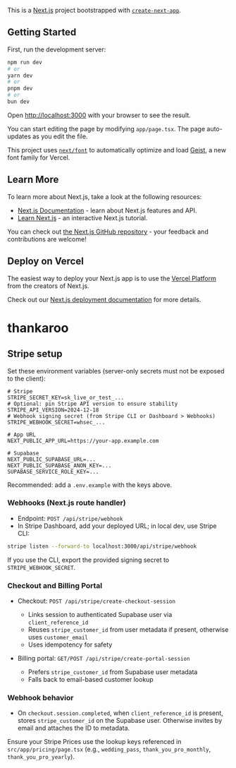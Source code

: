 This is a [Next.js](https://nextjs.org) project bootstrapped with [`create-next-app`](https://nextjs.org/docs/app/api-reference/cli/create-next-app).

## Getting Started

First, run the development server:

```bash
npm run dev
# or
yarn dev
# or
pnpm dev
# or
bun dev
```

Open [http://localhost:3000](http://localhost:3000) with your browser to see the result.

You can start editing the page by modifying `app/page.tsx`. The page auto-updates as you edit the file.

This project uses [`next/font`](https://nextjs.org/docs/app/building-your-application/optimizing/fonts) to automatically optimize and load [Geist](https://vercel.com/font), a new font family for Vercel.

## Learn More

To learn more about Next.js, take a look at the following resources:

- [Next.js Documentation](https://nextjs.org/docs) - learn about Next.js features and API.
- [Learn Next.js](https://nextjs.org/learn) - an interactive Next.js tutorial.

You can check out [the Next.js GitHub repository](https://github.com/vercel/next.js) - your feedback and contributions are welcome!

## Deploy on Vercel

The easiest way to deploy your Next.js app is to use the [Vercel Platform](https://vercel.com/new?utm_medium=default-template&filter=next.js&utm_source=create-next-app&utm_campaign=create-next-app-readme) from the creators of Next.js.

Check out our [Next.js deployment documentation](https://nextjs.org/docs/app/building-your-application/deploying) for more details.
# thankaroo

## Stripe setup

Set these environment variables (server-only secrets must not be exposed to the client):

```
# Stripe
STRIPE_SECRET_KEY=sk_live_or_test_...
# Optional: pin Stripe API version to ensure stability
STRIPE_API_VERSION=2024-12-18
# Webhook signing secret (from Stripe CLI or Dashboard > Webhooks)
STRIPE_WEBHOOK_SECRET=whsec_...

# App URL
NEXT_PUBLIC_APP_URL=https://your-app.example.com

# Supabase
NEXT_PUBLIC_SUPABASE_URL=...
NEXT_PUBLIC_SUPABASE_ANON_KEY=...
SUPABASE_SERVICE_ROLE_KEY=...
```

Recommended: add a `.env.example` with the keys above.

### Webhooks (Next.js route handler)

- Endpoint: `POST /api/stripe/webhook`
- In Stripe Dashboard, add your deployed URL; in local dev, use Stripe CLI:

```bash
stripe listen --forward-to localhost:3000/api/stripe/webhook
```

If you use the CLI, export the provided signing secret to `STRIPE_WEBHOOK_SECRET`.

### Checkout and Billing Portal

- Checkout: `POST /api/stripe/create-checkout-session`
  - Links session to authenticated Supabase user via `client_reference_id`
  - Reuses `stripe_customer_id` from user metadata if present, otherwise uses `customer_email`
  - Uses idempotency for safety

- Billing portal: `GET/POST /api/stripe/create-portal-session`
  - Prefers `stripe_customer_id` from Supabase user metadata
  - Falls back to email-based customer lookup

### Webhook behavior

- On `checkout.session.completed`, when `client_reference_id` is present, stores `stripe_customer_id` on the Supabase user. Otherwise invites by email and attaches the ID to metadata.

Ensure your Stripe Prices use the lookup keys referenced in `src/app/pricing/page.tsx` (e.g., `wedding_pass`, `thank_you_pro_monthly`, `thank_you_pro_yearly`).
